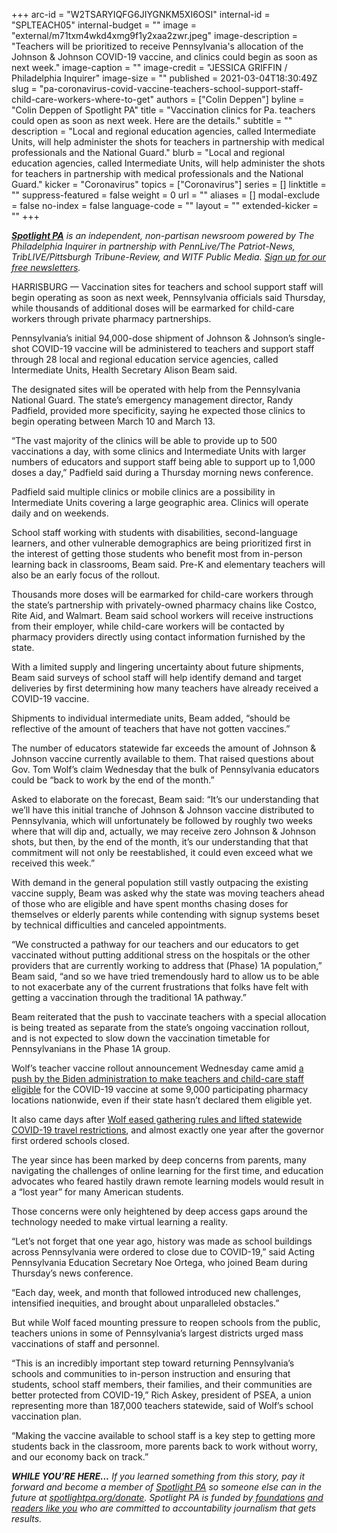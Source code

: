 +++
arc-id = "W2TSARYIQFG6JIYGNKM5XI6OSI"
internal-id = "SPLTEACH05"
internal-budget = ""
image = "external/m71txm4wkd4xmg9f1y2xaa2zwr.jpeg"
image-description = "Teachers will be prioritized to receive Pennsylvania's allocation of the Johnson & Johnson COVID-19 vaccine, and clinics could begin as soon as next week."
image-caption = ""
image-credit = "JESSICA GRIFFIN / Philadelphia Inquirer"
image-size = ""
published = 2021-03-04T18:30:49Z
slug = "pa-coronavirus-covid-vaccine-teachers-school-support-staff-child-care-workers-where-to-get"
authors = ["Colin Deppen"]
byline = "Colin Deppen of Spotlight PA"
title = "Vaccination clinics for Pa. teachers could open as soon as next week. Here are the details."
subtitle = ""
description = "Local and regional education agencies, called Intermediate Units, will help administer the shots for teachers in partnership with medical professionals and the National Guard."
blurb = "Local and regional education agencies, called Intermediate Units, will help administer the shots for teachers in partnership with medical professionals and the National Guard."
kicker = "Coronavirus"
topics = ["Coronavirus"]
series = []
linktitle = ""
suppress-featured = false
weight = 0
url = ""
aliases = []
modal-exclude = false
no-index = false
language-code = ""
layout = ""
extended-kicker = ""
+++

<a href="https://lesspage.com/"><i><b>Spotlight PA</b></i></a><i> is an independent, non-partisan newsroom powered by The Philadelphia Inquirer in partnership with PennLive/The Patriot-News, TribLIVE/Pittsburgh Tribune-Review, and WITF Public Media. </i><a href="https://lesspage.com/newsletters"><i>Sign up for our free newsletters</i></a><i>.</i>

HARRISBURG — Vaccination sites for teachers and school support staff will begin operating as soon as next week, Pennsylvania officials said Thursday, while thousands of additional doses will be earmarked for child-care workers through private pharmacy partnerships.

Pennsylvania’s initial 94,000-dose shipment of Johnson &amp; Johnson’s single-shot COVID-19 vaccine will be administered to teachers and support staff through 28 local and regional education service agencies, called Intermediate Units, Health Secretary Alison Beam said.

The designated sites will be operated with help from the Pennsylvania National Guard. The state’s emergency management director, Randy Padfield, provided more specificity, saying he expected those clinics to begin operating between March 10 and March 13.

“The vast majority of the clinics will be able to provide up to 500 vaccinations a day, with some clinics and Intermediate Units with larger numbers of educators and support staff being able to support up to 1,000 doses a day,” Padfield said during a Thursday morning news conference.

<script src="https://lesspage.com/embed.js" async></script><div data-spl-embed-version="1" data-spl-src="https://lesspage.com/embeds/newsletter/"></div>

Padfield said multiple clinics or mobile clinics are a possibility in Intermediate Units covering a large geographic area. Clinics will operate daily and on weekends.

School staff working with students with disabilities, second-language learners, and other vulnerable demographics are being prioritized first in the interest of getting those students who benefit most from in-person learning back in classrooms, Beam said. Pre-K and elementary teachers will also be an early focus of the rollout.

Thousands more doses will be earmarked for child-care workers through the state’s partnership with privately-owned pharmacy chains like Costco, Rite Aid, and Walmart. Beam said school workers will receive instructions from their employer, while child-care workers will be contacted by pharmacy providers directly using contact information furnished by the state.

With a limited supply and lingering uncertainty about future shipments, Beam said surveys of school staff will help identify demand and target deliveries by first determining how many teachers have already received a COVID-19 vaccine.

Shipments to individual intermediate units, Beam added, “should be reflective of the amount of teachers that have not gotten vaccines.”

The number of educators statewide far exceeds the amount of Johnson &amp; Johnson vaccine currently available to them. That raised questions about Gov. Tom Wolf’s claim Wednesday that the bulk of Pennsylvania educators could be “back to work by the end of the month.”

Asked to elaborate on the forecast, Beam said: “It’s our understanding that we’ll have this initial tranche of Johnson &amp; Johnson vaccine distributed to Pennsylvania, which will unfortunately be followed by roughly two weeks where that will dip and, actually, we may receive zero Johnson &amp; Johnson shots, but then, by the end of the month, it’s our understanding that that commitment will not only be reestablished, it could even exceed what we received this week.”

With demand in the general population still vastly outpacing the existing vaccine supply, Beam was asked why the state was moving teachers ahead of those who are eligible and have spent months chasing doses for themselves or elderly parents while contending with signup systems beset by technical difficulties and canceled appointments.

“We constructed a pathway for our teachers and our educators to get vaccinated without putting additional stress on the hospitals or the other providers that are currently working to address that (Phase) 1A population,” Beam said, “and so we have tried tremendously hard to allow us to be able to not exacerbate any of the current frustrations that folks have felt with getting a vaccination through the traditional 1A pathway.”

Beam reiterated that the push to vaccinate teachers with a special allocation is being treated as separate from the state’s ongoing vaccination rollout, and is not expected to slow down the vaccination timetable for Pennsylvanians in the Phase 1A group.

<script src="https://lesspage.com/embed.js" async></script><div data-spl-embed-version="1" data-spl-src="https://lesspage.com/embeds/donate/"></div>

Wolf’s teacher vaccine rollout announcement Wednesday came amid <a href="https://abcnews.go.com/Politics/teachers-child-care-staff-nationwide-now-sign-vaccine/story?id=76224391">a push by the Biden administration to make teachers and child-care staff eligible</a> for the COVID-19 vaccine at some 9,000 participating pharmacy locations nationwide, even if their state hasn’t declared them eligible yet.

It also came days after <a href="https://lesspage.com/news/2021/03/pennsylvania-coronavirus-indoor-outdoor-limits-revised-gov-tom-wolf/">Wolf eased gathering rules and lifted statewide COVID-19 travel restrictions</a>, and almost exactly one year after the governor first ordered schools closed.

The year since has been marked by deep concerns from parents, many navigating the challenges of online learning for the first time, and education advocates who feared hastily drawn remote learning models would result in a “lost year” for many American students.

Those concerns were only heightened by deep access gaps around the technology needed to make virtual learning a reality.

“Let’s not forget that one year ago, history was made as school buildings across Pennsylvania were ordered to close due to COVID-19,” said Acting Pennsylvania Education Secretary Noe Ortega, who joined Beam during Thursday’s news conference.

“Each day, week, and month that followed introduced new challenges, intensified inequities, and brought about unparalleled obstacles.”

But while Wolf faced mounting pressure to reopen schools from the public, teachers unions in some of Pennsylvania’s largest districts urged mass vaccinations of staff and personnel.

“This is an incredibly important step toward returning Pennsylvania’s schools and communities to in-person instruction and ensuring that students, school staff members, their families, and their communities are better protected from COVID-19,” Rich Askey, president of PSEA, a union representing more than 187,000 teachers statewide, said of Wolf’s school vaccination plan.

“Making the vaccine available to school staff is a key step to getting more students back in the classroom, more parents back to work without worry, and our economy back on track.”

<i><b>WHILE YOU’RE HERE...</b></i><i> If you learned something from this story, pay it forward and become a member of </i><a href="https://lesspage.com/"><i>Spotlight PA</i></a><i> so someone else can in the future at </i><a href="http://spotlightpa.org/donate"><i>spotlightpa.org/donate</i></a><i>. Spotlight PA is funded by</i><a href="https://lesspage.com/support"><i> foundations</i></a><i> </i><a href="https://lesspage.com/support"><i>and readers like you</i></a><i> who are committed to accountability journalism that gets results.</i>
